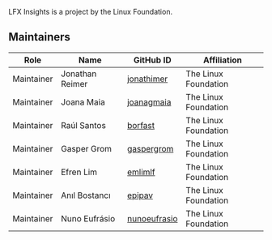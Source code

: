 LFX Insights is a project by the Linux Foundation.

## Maintainers

| Role             | Name               | GitHub ID                                        | Affiliation          |
| -----------------| ------------------ | -------------------------------------------------| ---------------------|
| Maintainer       | Jonathan Reimer    | [jonathimer](https://github.com/jonathimer)      | The Linux Foundation |
| Maintainer       | Joana Maia         | [joanagmaia](https://github.com/joanagmaia)      | The Linux Foundation |
| Maintainer       | Raúl Santos        | [borfast](https://github.com/borfast)            | The Linux Foundation |
| Maintainer       | Gasper Grom        | [gaspergrom](https://github.com/gaspergrom)      | The Linux Foundation |
| Maintainer       | Efren Lim          | [emlimlf](https://github.com/emlimlf)            | The Linux Foundation |
| Maintainer       | Anıl Bostancı      | [epipav](https://github.com/epipav)              | The Linux Foundation |
| Maintainer       | Nuno Eufrásio      | [nunoeufrasio](https://github.com/nunoeufrasio)  | The Linux Foundation |
